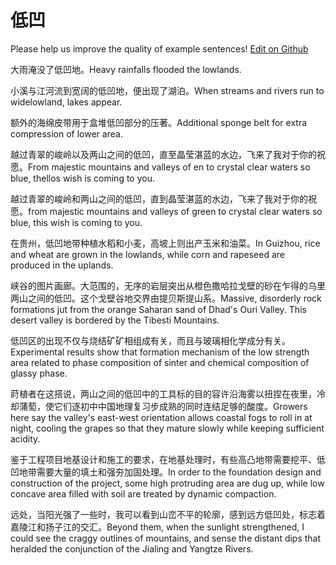 # 低凹

Please help us improve the quality of example sentences! [Edit on Github](https://github.com/jiyushe/jiyu-example-sentence-source/blob/main/chinese/diao.md)

<p><span class="chinese">大雨淹没了低凹地。</span><span class="english">Heavy rainfalls flooded the lowlands.</span></p>

<p><span class="chinese">小溪与江河流到宽阔的低凹地，便出现了湖泊。</span><span class="english">When streams and rivers run to widelowland, lakes appear.</span></p>

<p><span class="chinese">额外的海绵皮带用于盒堆低凹部分的压著。</span><span class="english">Additional sponge belt for extra compression of lower area.</span></p>

<p><span class="chinese">越过青翠的峻岭以及两山之间的低凹，直至晶莹湛蓝的水边，飞来了我对于你的祝愿。</span><span class="english">From majestic mountains and valleys of en to crystal clear waters so blue, thellos wish is coming to you.</span></p>

<p><span class="chinese">越过青翠的峻岭和两山之间的低凹，直到晶莹湛蓝的水边，飞来了我对于你的祝愿。</span><span class="english">from majestic mountains and valleys of green to crystal clear waters so blue, this wish is coming to you.</span></p>

<p><span class="chinese">在贵州，低凹地带种植水稻和小麦，高坡上则出产玉米和油菜。</span><span class="english">In Guizhou, rice and wheat are grown in the lowlands, while corn and rapeseed are produced in the uplands.</span></p>

<p><span class="chinese">峡谷的图片画廊。大范围的，无序的岩层突出从橙色撒哈拉戈壁的砂在乍得的乌里两山之间的低凹。这个戈壁谷地交界由提贝斯提山系。</span><span class="english">Massive, disorderly rock formations jut from the orange Saharan sand of Dhad's Ouri Valley. This desert valley is bordered by the Tibesti Mountains.</span></p>

<p><span class="chinese">低凹区的出现不仅与烧结矿矿相组成有关，而且与玻璃相化学成分有关。</span><span class="english">Experimental results show that formation mechanism of the low strength area related to phase composition of sinter and chemical composition of glassy phase.</span></p>

<p><span class="chinese">莳植者在这搭说，两山之间的低凹中的工具标的目的容许沿海雾以扭捏在夜里，冷却蒲萄，使它们逐初中中国地理复习步成熟的同时连结足够的酸度。</span><span class="english">Growers here say the valley's east-west orientation allows coastal fogs to roll in at night, cooling the grapes so that they mature slowly while keeping sufficient acidity.</span></p>

<p><span class="chinese">鉴于工程项目地基设计和施工的要求，在地基处理时，有些高凸地带需要挖平、低凹地带需要大量的填土和强夯加固处理。</span><span class="english">In order to the foundation design and construction of the project, some high protruding area are dug up, while low concave area filled with soil are treated by dynamic compaction.</span></p>

<p><span class="chinese">远处，当阳光强了一些时，我可以看到山峦不平的轮廓，感到远方低凹处，标志着嘉陵江和扬子江的交汇。</span><span class="english">Beyond them, when the sunlight strengthened, I could see the craggy outlines of mountains, and sense the distant dips that heralded the conjunction of the Jialing and Yangtze Rivers.</span></p>

